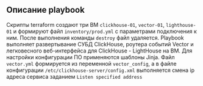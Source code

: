 ## Описание playbook

Скрипты terraform создают три ВМ  `clickhouse-01`,  `vector-01`,  `lighthouse-01`  и формируют файл  `inventory/prod.yml`  с параметрами подключения к ним. 
После выполнения команды  `destroy`  файл удаляется. 
Playbook выполняет развертывание СУБД ClickHouse, роутера событий Vector и легковесного веб-интерфейса для ClickHouse - LightHouse на ВМ. 
Для настройки конфигурации ПО применяются  шаблоны Jinja. Файл `vector.yml`  формируется из переменной  `vector_config`, а в файле конфигурации  `/etc/clickhouse-server/config.xml`  выполняется смена ip адреса сервиса заданием  `Listen specified address`
